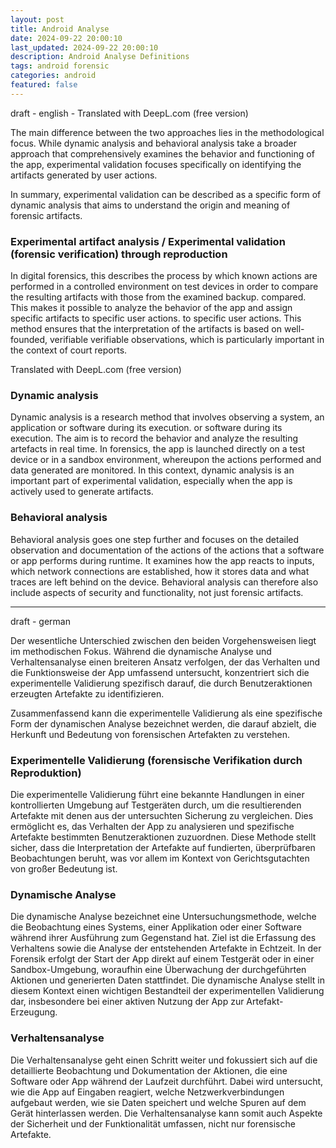 ```yaml
---
layout: post
title: Android Analyse
date: 2024-09-22 20:00:10
last_updated: 2024-09-22 20:00:10
description: Android Analyse Definitions
tags: android forensic
categories: android
featured: false
---
```


draft - english - Translated with DeepL.com (free version)


The main difference between the two approaches lies in the methodological focus. While dynamic analysis and 
behavioral analysis take a broader approach that comprehensively examines the behavior and functioning of the app, 
experimental validation focuses specifically on identifying the artifacts generated by user actions.

In summary, experimental validation can be described as a specific form of dynamic analysis that aims to understand 
the origin and meaning of forensic artifacts.


### Experimental artifact analysis / Experimental validation (forensic verification) through reproduction 

In digital forensics, this describes the process by which known actions are performed in a controlled environment 
on test devices in order to compare the resulting artifacts with those from the examined backup. 
compared.
This makes it possible to analyze the behavior of the app and assign specific artifacts to specific user actions. 
to specific user actions. This method ensures that the interpretation of the artifacts is based on well-founded, verifiable 
verifiable observations, which is particularly important in the context of court reports.

Translated with DeepL.com (free version)


### Dynamic analysis

Dynamic analysis is a research method that involves observing a system, an application or software during its execution. 
or software during its execution. 
The aim is to record the behavior and analyze the resulting artefacts in real time. 
In forensics, the app is launched directly on a test device or in a sandbox environment, 
whereupon the actions performed and data generated are monitored. 
In this context, dynamic analysis is an important part of experimental validation, 
especially when the app is actively used to generate artifacts.

### Behavioral analysis

Behavioral analysis goes one step further and focuses on the detailed observation and documentation of the actions 
of the actions that a software or app performs during runtime. 
It examines how the app reacts to inputs, which network connections are established, 
how it stores data and what traces are left behind on the device. 
Behavioral analysis can therefore also include aspects of security and functionality, 
not just forensic artifacts.

---


draft - german

Der wesentliche Unterschied zwischen den beiden Vorgehensweisen liegt im methodischen Fokus. Während die dynamische 
Analyse und Verhaltensanalyse einen breiteren Ansatz verfolgen, der das Verhalten und die Funktionsweise der App 
umfassend untersucht, konzentriert sich die experimentelle Validierung spezifisch darauf, die durch Benutzeraktionen 
erzeugten Artefakte zu identifizieren.

Zusammenfassend kann die experimentelle Validierung als eine spezifische Form der dynamischen Analyse bezeichnet werden, 
die darauf abzielt, die Herkunft und Bedeutung von forensischen Artefakten zu verstehen.


### Experimentelle Validierung (forensische Verifikation durch Reproduktion) 

Die experimentelle Validierung führt eine bekannte Handlungen in einer kontrollierten Umgebung auf Testgeräten durch, 
um die resultierenden Artefakte mit denen aus der untersuchten Sicherung zu vergleichen.
Dies ermöglicht es, das Verhalten der App zu analysieren und spezifische Artefakte 
bestimmten Benutzeraktionen zuzuordnen. 
Diese Methode stellt sicher, dass die Interpretation der Artefakte auf fundierten, überprüfbaren Beobachtungen beruht, 
was vor allem im Kontext von Gerichtsgutachten von großer Bedeutung ist.

### Dynamische Analyse

Die dynamische Analyse bezeichnet eine Untersuchungsmethode, welche die Beobachtung eines Systems, einer Applikation 
oder einer Software während ihrer Ausführung zum Gegenstand hat. 
Ziel ist die Erfassung des Verhaltens sowie die Analyse der entstehenden Artefakte in Echtzeit. 
In der Forensik erfolgt der Start der App direkt auf einem Testgerät oder in einer Sandbox-Umgebung, 
woraufhin eine Überwachung der durchgeführten Aktionen und generierten Daten stattfindet. 
Die dynamische Analyse stellt in diesem Kontext einen wichtigen Bestandteil der experimentellen Validierung dar, 
insbesondere bei einer aktiven Nutzung der App zur Artefakt-Erzeugung.


### Verhaltensanalyse

Die Verhaltensanalyse geht einen Schritt weiter und fokussiert sich auf die detaillierte Beobachtung und Dokumentation 
der Aktionen, die eine Software oder App während der Laufzeit durchführt. 
Dabei wird untersucht, wie die App auf Eingaben reagiert, welche Netzwerkverbindungen aufgebaut werden, 
wie sie Daten speichert und welche Spuren auf dem Gerät hinterlassen werden. 
Die Verhaltensanalyse kann somit auch Aspekte der Sicherheit und der Funktionalität umfassen, 
nicht nur forensische Artefakte.





